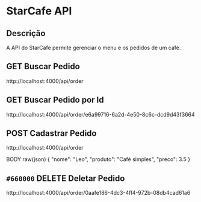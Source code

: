 # StarCafe API

## Descrição
A API do StarCafe permite gerenciar o menu e os pedidos de um café.


## GET Buscar Pedido
http://localhost:4000/api/order

## GET Buscar Pedido por Id
http://localhost:4000/api/order/e6a99716-6a2d-4e50-8c6c-dcd9d43f3664

## POST Cadastrar Pedido
http://localhost:4000/api/order

BODY raw(json)
{
    "nome": "Leo",
    "produto": "Café simples",
    "preco": 3.5
}

## `#660000` DELETE Deletar Pedido
http://localhost:4000/api/order/0aafe186-4dc3-4ff4-972b-08db4cad61a6